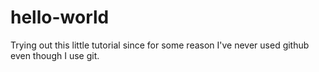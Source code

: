 # hello-world

Trying out this little tutorial since for some reason I've never used github even though I use git.
